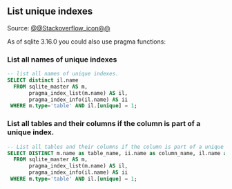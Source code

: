 ## List unique indexes

Source: [@@Stackoverflow_icon@@](https://stackoverflow.com/a/53629321/7485823)

As of sqlite 3.16.0 you could also use pragma functions:

### List all names of unique indexes
```sql
-- list all names of unique indexes.
SELECT distinct il.name
  FROM sqlite_master AS m,
       pragma_index_list(m.name) AS il,
       pragma_index_info(il.name) AS ii
 WHERE m.type='table' AND il.[unique] = 1;
```

### List all tables and their columns if the column is part of a unique index.
```sql
-- List all tables and their columns if the column is part of a unique index.
SELECT DISTINCT m.name as table_name, ii.name as column_name, il.name as index_name
  FROM sqlite_master AS m,
       pragma_index_list(m.name) AS il,
       pragma_index_info(il.name) AS ii
 WHERE m.type='table' AND il.[unique] = 1;
```
